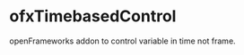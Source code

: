 ofxTimebasedControl
===================

openFrameworks addon to control variable in time not frame.

